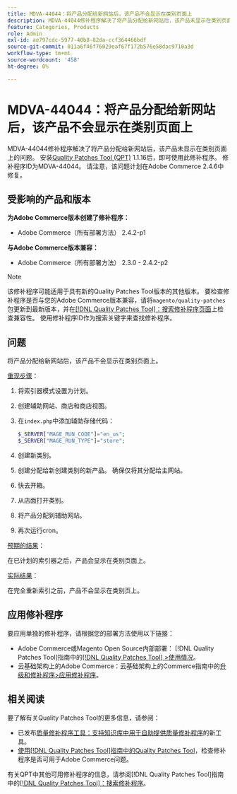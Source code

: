 ```yaml
---
title: MDVA-44044：将产品分配给新网站后，该产品不会显示在类别页面上
description: MDVA-44044修补程序解决了将产品分配给新网站后，该产品未显示在类别页面上的问题。 安装[Quality Patches Tool (QPT)](https://experienceleague.adobe.com/en/docs/commerce-operations/tools/quality-patches-tool/quality-patches-tool-to-self-serve-quality-patches) 1.1.16后，即可使用此修补程序。 修补程序ID为MDVA-44044。 请注意，该问题计划在Adobe Commerce 2.4.6中修复。
feature: Categories, Products
role: Admin
exl-id: ae797cdc-5977-40b8-82da-ccf364466bdf
source-git-commit: 011a6f46f76029eaf67f172b576e58dac9710a3d
workflow-type: tm+mt
source-wordcount: '458'
ht-degree: 0%

---
```


# MDVA-44044：将产品分配给新网站后，该产品不会显示在类别页面上

MDVA-44044修补程序解决了将产品分配给新网站后，该产品未显示在类别页面上的问题。 安装[Quality Patches Tool (QPT)](https://experienceleague.adobe.com/en/docs/commerce-operations/tools/quality-patches-tool/quality-patches-tool-to-self-serve-quality-patches) 1.1.16后，即可使用此修补程序。 修补程序ID为MDVA-44044。 请注意，该问题计划在Adobe Commerce 2.4.6中修复。

## 受影响的产品和版本

**为Adobe Commerce版本创建了修补程序：**

* Adobe Commerce（所有部署方法） 2.4.2-p1

**与Adobe Commerce版本兼容：**

* Adobe Commerce（所有部署方法） 2.3.0 - 2.4.2-p2

>[!NOTE]
>
>该修补程序可能适用于具有新的Quality Patches Tool版本的其他版本。 要检查修补程序是否与您的Adobe Commerce版本兼容，请将`magento/quality-patches`包更新到最新版本，并在[[!DNL Quality Patches Tool]：搜索修补程序页面](https://experienceleague.adobe.com/en/docs/commerce-operations/tools/quality-patches-tool/quality-patches-tool-to-self-serve-quality-patches)上检查兼容性。 使用修补程序ID作为搜索关键字来查找修补程序。

## 问题

将产品分配给新网站后，该产品不会显示在类别页面上。

<u>重现步骤</u>：

1. 将索引器模式设置为计划。
1. 创建辅助网站、商店和商店视图。
1. 在`index.php`中添加辅助存储代码：

   ```php
   $_SERVER["MAGE_RUN_CODE"]="en_us";
   $_SERVER["MAGE_RUN_TYPE"]="store";
   ```

1. 创建新类别。
1. 创建分配给新创建类别的新产品。 确保仅将其分配给主网站。
1. 快去开箱。
1. 从店面打开类别。
1. 将产品分配到辅助网站。
1. 再次运行cron。

<u>预期的结果</u>：

在已计划的索引器之后，产品会显示在类别页面上。

<u>实际结果</u>：

在完全重新索引之前，产品不会显示在类别页上。

## 应用修补程序

要应用单独的修补程序，请根据您的部署方法使用以下链接：

* Adobe Commerce或Magento Open Source内部部署： [!DNL Quality Patches Tool]指南中的[[!DNL Quality Patches Tool] >使用情况](/help/tools/quality-patches-tool/usage.md)。
* 云基础架构上的Adobe Commerce：云基础架构上的Commerce指南中的[升级和修补程序>应用修补程序](https://experienceleague.adobe.com/docs/commerce-cloud-service/user-guide/develop/upgrade/apply-patches.html)。

## 相关阅读

要了解有关Quality Patches Tool的更多信息，请参阅：

* 已发布[质量修补程序工具：支持知识库中用于自助提供质量修补程序](https://experienceleague.adobe.com/en/docs/commerce-operations/tools/quality-patches-tool/quality-patches-tool-to-self-serve-quality-patches)的新工具。
* [使用[!DNL Quality Patches Tool]指南中的Quality Patches Tool](/help/tools/quality-patches-tool/patches-available-in-qpt/check-patch-for-magento-issue-with-magento-quality-patches.md)，检查修补程序是否可用于Adobe Commerce问题。

有关QPT中其他可用修补程序的信息，请参阅[!DNL Quality Patches Tool]指南中的[[!DNL Quality Patches Tool]：搜索修补程序](https://experienceleague.adobe.com/tools/commerce-quality-patches/index.html)。
